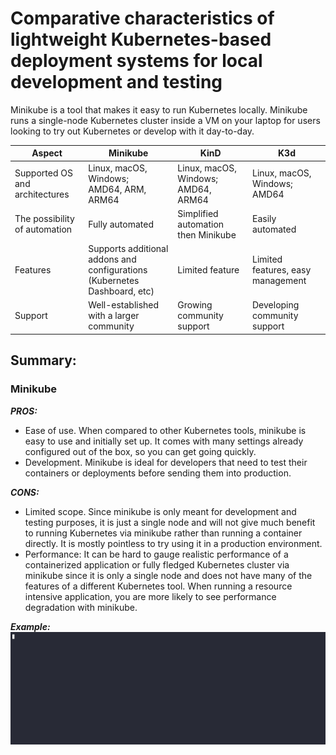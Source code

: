 # Comparative characteristics of lightweight Kubernetes-based deployment systems for local development and testing

Minikube is a tool that makes it easy to run Kubernetes locally. Minikube runs a single-node Kubernetes cluster inside a VM on your laptop for users looking to try out Kubernetes or develop with it day-to-day.






| Aspect                              | Minikube                                                                      | KinD                                | K3d                               |
|-------------------------------------|-------------------------------------------------------------------------------|-------------------------------------|-----------------------------------|
| Supported OS <br/>and architectures | Linux, macOS, Windows;<br/>AMD64, ARM, ARM64                                  | Linux, macOS, Windows; AMD64, ARM64 | Linux, macOS, Windows;<br/> AMD64 |
| The possibility of automation       | Fully automated                                                               | Simplified automation then Minikube | Easily automated                  |
| Features                            | Supports additional addons and configurations<br/>(Kubernetes Dashboard, etc) | Limited feature                     | Limited features, easy management |
| Support |Well-established with a larger community|Growing community support|Developing community support|


## Summary:

 ### Minikube
***PROS:***
    
- Ease of use. When compared to other Kubernetes tools, minikube is easy to use and initially set up. It comes with many settings already configured out of the box, so you can get going quickly.
- Development. Minikube is ideal for developers that need to test their containers or deployments before sending them into production.

***CONS:***
- Limited scope. Since minikube is only meant for development and testing purposes, it is just a single node and will not give much benefit to running Kubernetes via minikube rather than running a container directly. It is mostly pointless to try using it in a production environment.
- Performance: It can be hard to gauge realistic performance of a containerized application or fully fledged Kubernetes cluster via minikube since it is only a single node and does not have many of the features of a different Kubernetes tool. When running a resource intensive application, you are more likely to see performance degradation with minikube.

***Example:***
![Minikube!](/docs/images/627124.gif "minikube")


